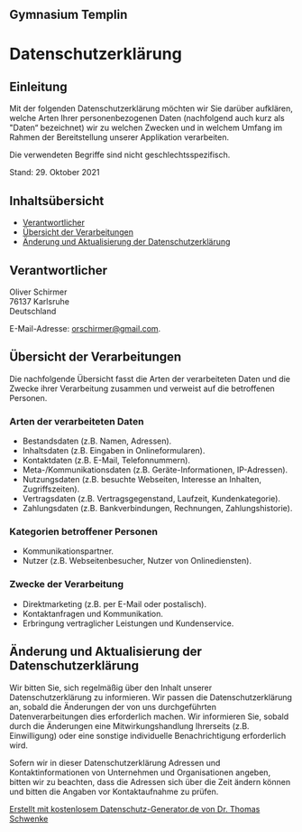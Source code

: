 ## Gymnasium Templin
<h1>Datenschutzerklärung</h1>
<h2>Einleitung</h2>
<p>Mit der folgenden Datenschutzerklärung möchten wir Sie darüber aufklären, welche Arten Ihrer personenbezogenen Daten (nachfolgend auch kurz als "Daten“ bezeichnet) wir zu welchen Zwecken und in welchem Umfang im Rahmen der Bereitstellung unserer Applikation verarbeiten.</p>
<p>Die verwendeten Begriffe sind nicht geschlechtsspezifisch.</p>
<p>Stand: 29. Oktober 2021</p><h2>Inhaltsübersicht</h2> <ul class="index"><li><a class="index-link" href="#m3">Verantwortlicher</a></li><li><a class="index-link" href="#mOverview">Übersicht der Verarbeitungen</a></li><li><a class="index-link" href="#m15">Änderung und Aktualisierung der Datenschutzerklärung</a></li></ul><h2 id="m3">Verantwortlicher</h2><p>Oliver Schirmer<br>76137 Karlsruhe<br>Deutschland</p>
<p>E-Mail-Adresse: <a href="mailto:orschirmer@gmail.com">orschirmer@gmail.com</a>.</p>
<h2 id="mOverview">Übersicht der Verarbeitungen</h2><p>Die nachfolgende Übersicht fasst die Arten der verarbeiteten Daten und die Zwecke ihrer Verarbeitung zusammen und verweist auf die betroffenen Personen.</p><h3>Arten der verarbeiteten Daten</h3>
<ul><li>Bestandsdaten (z.B. Namen, Adressen).</li><li>Inhaltsdaten (z.B. Eingaben in Onlineformularen).</li><li>Kontaktdaten (z.B. E-Mail, Telefonnummern).</li><li>Meta-/Kommunikationsdaten (z.B. Geräte-Informationen, IP-Adressen).</li><li>Nutzungsdaten (z.B. besuchte Webseiten, Interesse an Inhalten, Zugriffszeiten).</li><li>Vertragsdaten (z.B. Vertragsgegenstand, Laufzeit, Kundenkategorie).</li><li>Zahlungsdaten (z.B. Bankverbindungen, Rechnungen, Zahlungshistorie).</li></ul><h3>Kategorien betroffener Personen</h3><ul><li>Kommunikationspartner.</li><li>Nutzer (z.B. Webseitenbesucher, Nutzer von Onlinediensten).</li></ul><h3>Zwecke der Verarbeitung</h3><ul><li>Direktmarketing (z.B. per E-Mail oder postalisch).</li><li>Kontaktanfragen und Kommunikation.</li><li>Erbringung vertraglicher Leistungen und Kundenservice.</li></ul><h2 id="m15">Änderung und Aktualisierung der Datenschutzerklärung</h2><p>Wir bitten Sie, sich regelmäßig über den Inhalt unserer Datenschutzerklärung zu informieren. Wir passen die Datenschutzerklärung an, sobald die Änderungen der von uns durchgeführten Datenverarbeitungen dies erforderlich machen. Wir informieren Sie, sobald durch die Änderungen eine Mitwirkungshandlung Ihrerseits (z.B. Einwilligung) oder eine sonstige individuelle Benachrichtigung erforderlich wird.</p>
<p>Sofern wir in dieser Datenschutzerklärung Adressen und Kontaktinformationen von Unternehmen und Organisationen angeben, bitten wir zu beachten, dass die Adressen sich über die Zeit ändern können und bitten die Angaben vor Kontaktaufnahme zu prüfen.</p>
<p class="seal"><a href="https://datenschutz-generator.de/?l=de" title="Rechtstext von Dr. Schwenke - für weitere Informationen bitte anklicken." target="_blank" rel="noopener noreferrer nofollow">Erstellt mit kostenlosem Datenschutz-Generator.de von Dr. Thomas Schwenke</a></p>

